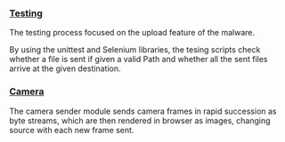 ### [Testing](https://github.com/MarioUta/Malwerinator-educational-/tree/main/Testing "Check the scripts")

The testing process focused on the upload feature of the malware.  
      
By using the unittest and Selenium libraries, the tesing scripts check
whether a file is sent if given a valid Path and whether all the sent 
files arrive at the given destination.


   
      
### [Camera](https://github.com/MarioUta/Malwerinator-educational-/tree/main/Camera "Check the camera code")

  
The camera sender module sends camera frames in rapid succession as byte streams, which are then rendered in browser as images, changing source with each new frame sent.

